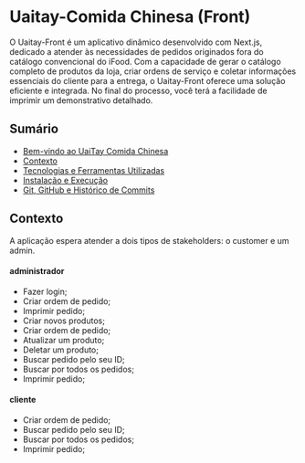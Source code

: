 # Uaitay-Comida Chinesa (Front)
O Uaitay-Front é um aplicativo dinâmico desenvolvido com Next.js, dedicado a atender às necessidades de pedidos originados fora do catálogo convencional do iFood. Com a capacidade de gerar o catálogo completo de produtos da loja, criar ordens de serviço e coletar informações essenciais do cliente para a entrega, o Uaitay-Front oferece uma solução eficiente e integrada. No final do processo, você terá a facilidade de imprimir um demonstrativo detalhado. 

</details>

## Sumário
- [Bem-vindo ao UaiTay Comida Chinesa](#Uaitay-Comida-Chinesa-(Front))
- [Contexto](#contexto)
- [Tecnologias e Ferramentas Utilizadas](#tecnologias-e-ferramentas-utilizadas)
- [Instalação e Execução](#instalação-e-execução)
- [Git, GitHub e Histórico de Commits](#git-github-e-histórico-de-commits)
  
## Contexto
A aplicação espera atender a dois tipos de stakeholders: o customer e um admin.

#### administrador
- Fazer login;
- Criar ordem de pedido;
- Imprimir pedido;
- Criar novos produtos;
- Criar ordem de pedido;
- Atualizar um produto;
- Deletar um produto;
- Buscar pedido pelo seu ID;
- Buscar por todos os pedidos;
- Imprimir pedido;

#### cliente
- Criar ordem de pedido;
- Buscar pedido pelo seu ID;
- Buscar por todos os pedidos;
- Imprimir pedido;
